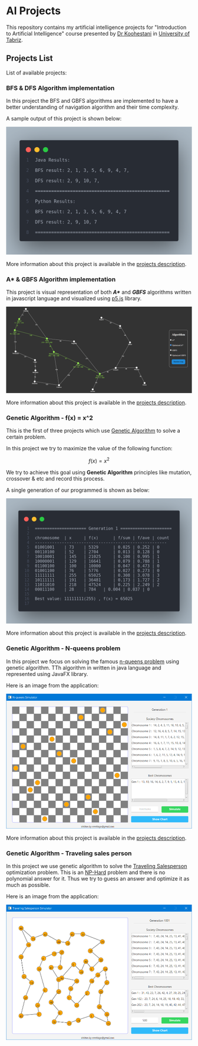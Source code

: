 # AI Projects

This repository contains my artificial intelligence projects for "Introduction to Artificial Intelligence" course presented by [Dr Koohestani](https://scholar.google.com/citations?user=_xA7MDwAAAAJ&hl=en) in [University of Tabriz](https://tabrizu.ac.ir/).

## Projects List

List of available projects:

### BFS & DFS Algorithm implementation

In this project the BFS and GBFS algorithms are implemented to have a better understanding of navigation algorithm and their time complexity.

A sample output of this project is shown below:

![sample output](./BFS%20%26%20DFS/images/result.png)

More information about this project is available in the [projects description](./BFS%20%26%20DFS/README.md).

### A\* & GBFS Algorithm implementation

This project is visual representation of both **_A\*_** and **_GBFS_** algorithms written in javascript language and visualized using [p5.js](https://www.p5js.org) library.

![Sample path](./Astar%20%26%20GBFS/images/sample-path.png)

More information about this project is available in the [projects description](./Astar%20%26%20GBFS/README.md).

### Genetic Algorithm - f(x) = x^2

This is the first of three projects which use [Genetic Algorithm](https://en.wikipedia.org/wiki/Genetic_algorithm) to solve a certain problem.

In this project we try to maximize the value of the following function:

$$f(x) = x^2$$

We try to achieve this goal using **Genetic Algorithm** principles like mutation, crossover & etc and record this process.

A single generation of our programmed is shown as below:

![Sample Generation](<./f(x)%20%3D%20x2%20-%20GA/images/Generation.png>)

More information about this project is available in the [projects description](<./f(x)%20%3D%20x2%20-%20GA/README.md>).

### Genetic Algorithm - N-queens problem

In this project we focus on solving the famous [n-queens problem](https://en.wikipedia.org/wiki/Eight_queens_puzzle) using genetic algorithm. TTh algorithm in written in java language and represented using JavaFX library.

Here is an image from the application:

![Main Page Image](./N%20queens%20-%20GA/images/Main%20Page.png)

More information about this project is available in the [projects description](<./N queens - GA/README.md>).

### Genetic Algorithm - Traveling sales person

In this project we use genetic algorithm to solve the [Traveling Salesperson](https://en.wikipedia.org/wiki/Travelling_salesman_problem) optimization problem. This is an [NP-Hard](https://en.wikipedia.org/wiki/NP-hardness) problem and there is no polynomial answer for it. Thus we try to guess an answer and optimize it as much as possible.

Here is an image from the application:

![Main Page Image](./TSP51/images/Main%20Page.png)
